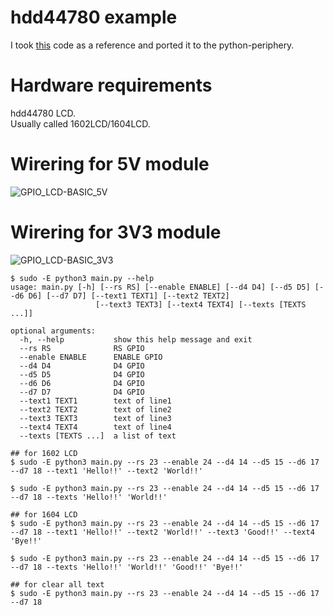 # hdd44780 example   
I took [this](https://www.raspberrypi-spy.co.uk/2012/07/16x2-lcd-module-control-using-python/) code as a reference and ported it to the python-periphery.   

# Hardware requirements
hdd44780 LCD.   
Usually called 1602LCD/1604LCD.   

# Wirering for 5V module
![GPIO_LCD-BASIC_5V](https://github.com/nopnop2002/python-periphery-example/assets/6020549/525468ae-89e9-445c-ba44-644ffe14958a)

# Wirering for 3V3 module
![GPIO_LCD-BASIC_3V3](https://github.com/nopnop2002/python-periphery-example/assets/6020549/379087b1-9916-46ad-a026-340d9dc16205)


```
$ sudo -E python3 main.py --help
usage: main.py [-h] [--rs RS] [--enable ENABLE] [--d4 D4] [--d5 D5] [--d6 D6] [--d7 D7] [--text1 TEXT1] [--text2 TEXT2]
                   [--text3 TEXT3] [--text4 TEXT4] [--texts [TEXTS ...]]

optional arguments:
  -h, --help           show this help message and exit
  --rs RS              RS GPIO
  --enable ENABLE      ENABLE GPIO
  --d4 D4              D4 GPIO
  --d5 D5              D4 GPIO
  --d6 D6              D4 GPIO
  --d7 D7              D4 GPIO
  --text1 TEXT1        text of line1
  --text2 TEXT2        text of line2
  --text3 TEXT3        text of line3
  --text4 TEXT4        text of line4
  --texts [TEXTS ...]  a list of text

## for 1602 LCD
$ sudo -E python3 main.py --rs 23 --enable 24 --d4 14 --d5 15 --d6 17 --d7 18 --text1 'Hello!!' --text2 'World!!'

$ sudo -E python3 main.py --rs 23 --enable 24 --d4 14 --d5 15 --d6 17 --d7 18 --texts 'Hello!!' 'World!!'

## for 1604 LCD
$ sudo -E python3 main.py --rs 23 --enable 24 --d4 14 --d5 15 --d6 17 --d7 18 --text1 'Hello!!' --text2 'World!!' --text3 'Good!!' --text4 'Bye!!'

$ sudo -E python3 main.py --rs 23 --enable 24 --d4 14 --d5 15 --d6 17 --d7 18 --texts 'Hello!!' 'World!!' 'Good!!' 'Bye!!'

## for clear all text
$ sudo -E python3 main.py --rs 23 --enable 24 --d4 14 --d5 15 --d6 17 --d7 18
```
